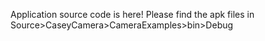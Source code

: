 Application source code is here! Please find the apk files in Source>CaseyCamera>CameraExamples>bin>Debug
